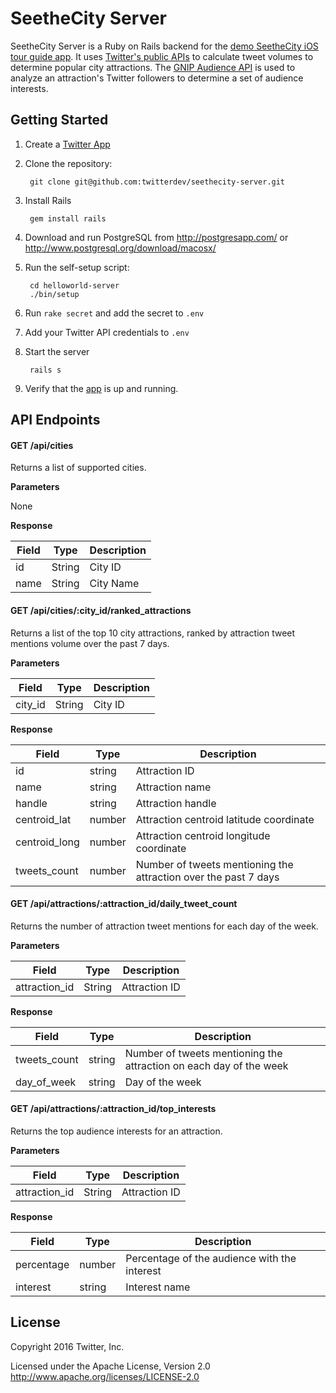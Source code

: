# SeetheCity Server

SeetheCity Server is a Ruby on Rails backend for the [demo SeetheCity iOS tour guide app](https://github.com/twitterdev/seethecity-ios). It uses [Twitter's public APIs](https://dev.twitter.com/rest/public) to calculate tweet volumes to determine popular city attractions. The [GNIP Audience API](https://gnip.com/insights/audience/) is used to analyze an attraction's Twitter followers to determine a set of audience interests.

## Getting Started

1. Create a [Twitter App](https://apps.twitter.com/)

1. Clone the repository:

		git clone git@github.com:twitterdev/seethecity-server.git

1. Install Rails
		
		gem install rails

1. Download and run PostgreSQL from http://postgresapp.com/ or http://www.postgresql.org/download/macosx/

1. Run the self-setup script:

		cd helloworld-server
        ./bin/setup

1. Run `rake secret` and add the secret to `.env`

1. Add your Twitter API credentials to `.env`

1. Start the server

		rails s

1. Verify that the [app](http://localhost:3000) is up and running.

## API Endpoints

#### GET /api/cities

Returns a list of supported cities.

**Parameters**

None

**Response**

| Field | Type   | Description |
|-------|--------|-------------|
| id    | String | City ID     |
| name  | String | City Name   |

#### GET /api/cities/:city_id/ranked_attractions

Returns a list of the top 10 city attractions, ranked by attraction tweet mentions volume over the past 7 days.

**Parameters**

| Field   | Type   | Description |
|---------|--------|-------------|
| city_id | String | City ID     |

**Response**

| Field         | Type   | Description                                                     |
|---------------|--------|-----------------------------------------------------------------|
| id            | string | Attraction ID                                                   |
| name          | string | Attraction name                                                 |
| handle        | string | Attraction handle                                               |
| centroid_lat  | number | Attraction centroid latitude coordinate                         |
| centroid_long | number | Attraction centroid longitude coordinate                        |
| tweets_count  | number | Number of tweets mentioning the attraction over the past 7 days |

#### GET /api/attractions/:attraction_id/daily_tweet_count

Returns the number of attraction tweet mentions for each day of the week.

**Parameters**

| Field         | Type   | Description       |
|---------------|--------|-------------------|
| attraction_id | String | Attraction ID     |

**Response**

| Field         | Type   | Description                                                        |
|---------------|--------|--------------------------------------------------------------------|
| tweets_count  | string | Number of tweets mentioning the attraction on each day of the week |
| day_of_week   | string | Day of the week                                                    |

#### GET /api/attractions/:attraction_id/top_interests

Returns the top audience interests for an attraction.

**Parameters**

| Field         | Type   | Description       |
|---------------|--------|-------------------|
| attraction_id | String | Attraction ID     |

**Response**

| Field      | Type   | Description                                  |
|------------|--------|----------------------------------------------|
| percentage | number | Percentage of the audience with the interest |
| interest   | string | Interest name                                |

## License

Copyright 2016 Twitter, Inc.

Licensed under the Apache License, Version 2.0
http://www.apache.org/licenses/LICENSE-2.0
